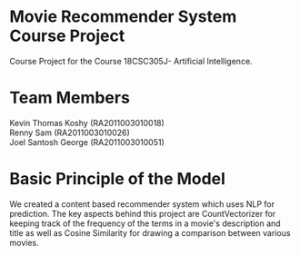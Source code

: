 # Movie Recommender System Course Project
Course Project for the Course 18CSC305J- Artificial Intelligence.
# Team Members
Kevin Thomas Koshy (RA2011003010018) <br>
Renny Sam (RA2011003010026) <br>
Joel Santosh George (RA2011003010051)<br>
# Basic Principle of the Model
We created a content based recommender system which uses NLP for prediction. The key aspects behind this project are CountVectorizer for keeping track of the frequency of the terms in a movie's description and title as well as Cosine Similarity for drawing a comparison between various movies.
